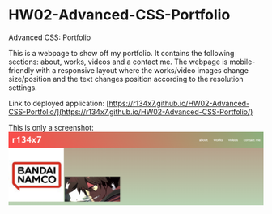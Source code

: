 # HW02-Advanced-CSS-Portfolio

Advanced CSS: Portfolio

This is a webpage to show off my portfolio. It contains the following sections: about, works, videos and a contact me. The webpage is mobile-friendly with a responsive layout where the works/video images change size/position and the text changes position according to the resolution settings.

Link to deployed application: [https://r134x7.github.io/HW02-Advanced-CSS-Portfolio/](https://r134x7.github.io/HW02-Advanced-CSS-Portfolio/)

This is only a screenshot: 
![Screenshot of portfolio page](d1.png)